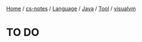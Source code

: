 [Home](https://mengxianbin.github.io) /
[cs-notes](https://mengxianbin.github.io/cs-notes/content) /
[Language](https://mengxianbin.github.io/cs-notes/content/Language) /
[Java](https://mengxianbin.github.io/cs-notes/content/Language/Java) /
[Tool](https://mengxianbin.github.io/cs-notes/content/Language/Java/Tool) /
[visualvm](https://mengxianbin.github.io/cs-notes/content/Language/Java/Tool/visualvm)

# TO DO
